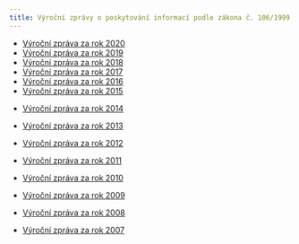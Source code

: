 ```yaml
---
title: Výroční zprávy o poskytování informací podle zákona č. 106/1999 Sb
---
```

<ul>
	<li><a href="/info/vyrocni-zpravy-106/vyrocni-zprava_2020_web_poskytovani_informaci.pdf">Výroční zpráva za rok 2020</a></li>
	<li><a href="/info/vyrocni-zpravy-106/vyrocni-zprava-2019-web_poskytovani_informaci.pdf">Výroční zpráva za rok 2019</a></li>
	<li><a href="/info/vyrocni-zpravy-106/vyrocni_zprava_2018_web_poskytovani_informaci.pdf">Výroční zpráva za rok 2018</a></li>
	<li><a href="/info/vyrocni-zpravy-106/vyrocni-zprava-2017_web_poskytovani_informaci.pdf">Výroční zpráva za rok 2017</a></li>
	<li><a href="/info/vyrocni-zpravy-106/vyrocni-zprava-2016_web_poskytovani_informaci.pdf">Výroční zpráva za rok 2016</a></li>
	<li><a href="/info/vyrocni-zpravy-106/2015-Vyrocni-zprava_106.pdf">Výroční zpráva za rok 2015</a></li>
	<li>
	<p><a href="/info/vyrocni-zpravy-106/2014-Vyrocni-zprava_106.pdf">Výroční zpráva za rok 2014</a></p>
	</li>
	<li>
	<p><a href="/info/vyrocni-zpravy-106/2013-Vyrocni-zprava_106.pdf">Výroční zpráva za rok 2013</a></p>
	</li>
	<li>
	<p><a href="/info/vyrocni-zpravy-106/Vyrocni_zprava_o_poskytovani_informaci_za_rok_2012.pdf">Výroční zpráva za rok 2012</a></p>
	</li>
	<li>
	<p><a href="/info/vyrocni-zpravy-106/2011-vyrocni_zprava_106.pdf">Výroční zpráva za rok 2011</a></p>
	</li>
	<li>
	<p><a href="/info/vyrocni-zpravy-106/2010.html">Výroční zpráva za rok 2010</a></p>
	</li>
	<li>
	<p><a href="/info/vyrocni-zpravy-106/2009.html">Výroční zpráva za rok 2009</a></p>
	</li>
	<li>
	<p><a href="/info/vyrocni-zpravy-106/2008.html">Výroční zpráva za rok 2008</a></p>
	</li>
	<li>
	<p><a href="/info/vyrocni-zpravy-106/2007.html">Výroční zpráva za rok 2007</a></p>
	</li>
</ul>

